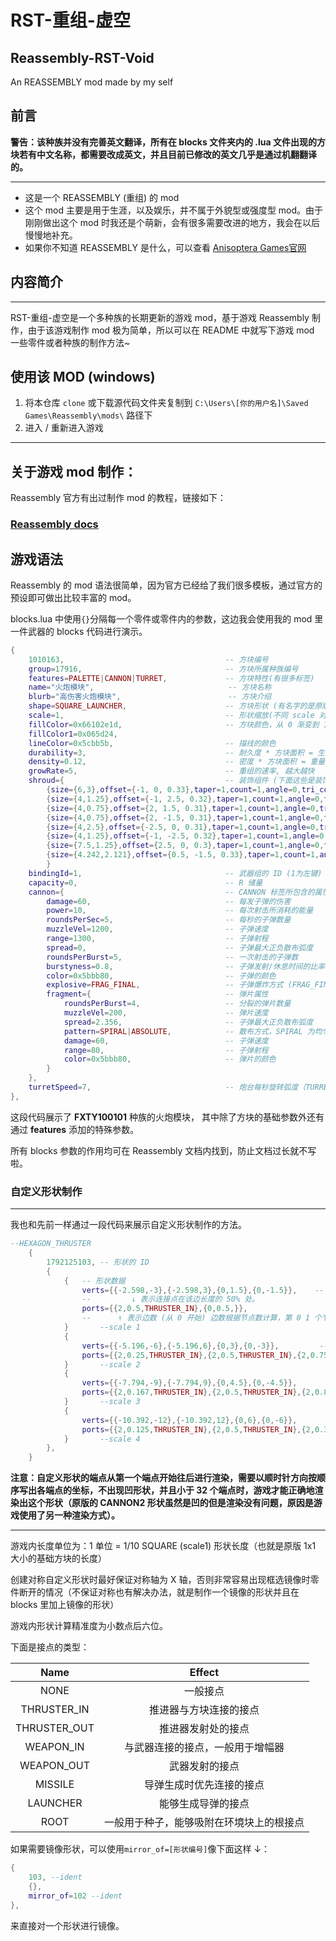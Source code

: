 # RST-重组-虚空

## Reassembly-RST-Void

An REASSEMBLY mod made by my self

## 前言

**警告：该种族并没有完善英文翻译，所有在 blocks 文件夹内的 .lua 文件出现的方块若有中文名称，都需要改成英文，并且目前已修改的英文几乎是通过机翻翻译的。**

---

- 这是一个 REASSEMBLY (重组) 的 mod
- 这个 mod 主要是用于生涯，以及娱乐，并不属于外貌型或强度型 mod。由于刚刚做出这个 mod 时我还是个萌新，会有很多需要改进的地方，我会在以后慢慢地补充。
- 如果你不知道 REASSEMBLY 是什么，可以查看 [Anisoptera Games官网](https://www.anisopteragames.com/)

## 内容简介

---

RST-重组-虚空是一个多种族的长期更新的游戏 mod，基于游戏 Reassembly 制作，由于该游戏制作 mod 极为简单，所以可以在 README 中就写下游戏 mod 一些零件或者种族的制作方法~

## 使用该 MOD (windows)
1. 将本仓库 `clone` 或下载源代码文件夹复制到 `C:\Users\[你的用户名]\Saved Games\Reassembly\mods\` 路径下
2. 进入 / 重新进入游戏
---

## 关于游戏 mod 制作：

Reassembly 官方有出过制作 mod 的教程，链接如下：

### [ **Reassembly docs** ](http://www.anisopteragames.com/docs/ "Docs|REASSEMBLY")

## 游戏语法

Reassembly 的 mod 语法很简单，因为官方已经给了我们很多模板，通过官方的预设即可做出比较丰富的 mod。

blocks.lua 中使用`{}`分隔每一个零件或零件内的参数，这边我会使用我的 mod 里一件武器的 blocks 代码进行演示。

```lua
{
    1010163,                                    -- 方块编号
    group=17916,                                -- 方块所属种族编号
    features=PALETTE|CANNON|TURRET,             -- 方块特性(有很多标签)
    name="火炮模块",                              -- 方块名称
    blurb="高伤害火炮模块",                        -- 方块介绍
    shape=SQUARE_LAUNCHER,                      -- 方块形状 (有名字的是原版形状，否则输入形状编号)
    scale=1,                                    -- 形状缩放(不同 scale 对应该形状不同大小版本)
    fillColor=0x66102e1d,                       -- 方块颜色，从 0 渐变到 1，格式为0xRRGGBB或0xRRGGBBAA
    fillColor1=0x065d24,
    lineColor=0x5cbb5b,                         -- 描线的颜色
    durability=3,                               -- 耐久度 * 方块面积 = 生命值
    density=0.12,                               -- 密度 * 方块面积 = 重量
    growRate=5,                                 -- 重组的速率, 越大越快
    shroud={                                    -- 装饰组件 (下面这些是装饰组件的内容)
        {size={6,3},offset={-1, 0, 0.33},taper=1,count=1,angle=0,tri_color_id=0,tri_color1_id=1,line_color_id=2,shape=SQUARE}
        {size={4,1.25},offset={-1, 2.5, 0.32},taper=1,count=1,angle=0,tri_color_id=0,tri_color1_id=1,line_color_id=2,shape=SQUARE}
        {size={4,0.75},offset={2, 1.5, 0.31},taper=1,count=1,angle=0,tri_color_id=0,tri_color1_id=1,line_color_id=2,shape=SQUARE}
        {size={4,0.75},offset={2, -1.5, 0.31},taper=1,count=1,angle=0,tri_color_id=0,tri_color1_id=1,line_color_id=2,shape=SQUARE}
        {size={4,2.5},offset={-2.5, 0, 0.31},taper=1,count=1,angle=0,tri_color_id=0,tri_color1_id=1,line_color_id=2,shape=SQUARE}
        {size={4,1.25},offset={-1, -2.5, 0.32},taper=1,count=1,angle=0,tri_color_id=0,tri_color1_id=1,line_color_id=2,shape=SQUARE}
        {size={7.5,1.25},offset={2.5, 0, 0.3},taper=1,count=1,angle=0,tri_color_id=0,tri_color1_id=1,line_color_id=2,shape=SQUARE}
        {size={4.242,2.121},offset={0.5, -1.5, 0.33},taper=1,count=1,angle=0.785,tri_color_id=0,tri_color1_id=1,line_color_id=2,shape=SQUARE}
        }
    bindingId=1,                                -- 武器组的 ID (1为左键)
    capacity=0,                                 -- R 储量
    cannon={                                    -- CANNON 标签所包含的属性块
        damage=60,                              -- 每发子弹的伤害
        power=10,                               -- 每次射击所消耗的能量
        roundsPerSec=5,                         -- 每秒的子弹数量
        muzzleVel=1200,                         -- 子弹速度
        range=1300,                             -- 子弹射程
        spread=0,                               -- 子弹最大正负散布弧度
        roundsPerBurst=5,                       -- 一次射击的子弹数
        burstyness=0.8,                         -- 子弹发射/休息时间的比率 (越接近1子弹一次性发射越快)
        color=0x5bbb80,                         -- 子弹的颜色
        explosive=FRAG_FINAL,                   -- 子弹爆炸方式 (FRAG_FINAL 为在子弹超出射程消失后产生弹片)
        fragment={                              -- 弹片属性
            roundsPerBurst=4,                   -- 分裂的弹片数量
            muzzleVel=200,                      -- 弹片速度
            spread=2.356,                       -- 子弹最大正负散布弧度
            pattern=SPIRAL|ABSOLUTE,            -- 散布方式，SPIRAL 为均匀，ABSOLUTE 为不受相对速度影响
            damage=60,                          -- 子弹速度
            range=80,                           -- 子弹射程
            color=0x5bbb80,                     -- 弹片的颜色
        }
    },
    turretSpeed=7,                              -- 炮台每秒旋转弧度（TURRET 的属性）
},
```

这段代码展示了 **FXTY100101** 种族的火炮模块， 其中除了方块的基础参数外还有通过 **features** 添加的特殊参数。

所有 blocks 参数的作用均可在 Reassembly 文档内找到，防止文档过长就不写啦。

### 自定义形状制作

---

我也和先前一样通过一段代码来展示自定义形状制作的方法。

```lua
--HEXAGON_THRUSTER
	{
        1792125103, -- 形状的 ID
        {
            {   -- 形状数据
                verts={{-2.598,-3},{-2.598,3},{0,1.5},{0,-1.5}},    -- 节点列表，游戏会按按顺时针渲染从左到右的形状
                --         ↓ 表示连接点在该边长度的 50% 处。
                ports={{2,0.5,THRUSTER_IN},{0,0.5,}},
                --      ↑ 表示边数 (从 0 开始) 边数根据节点数计算，第 0 1 个节点连接起来为第 0 个边
            }       --scale 1
	        {
                verts={{-5.196,-6},{-5.196,6},{0,3},{0,-3}},         --  ↓ 连接点的类型
                ports={{2,0.25,THRUSTER_IN},{2,0.5,THRUSTER_IN},{2,0.75,THRUSTER_IN},{0,0.5,}}
            }       --scale 2
	        {
                verts={{-7.794,-9},{-7.794,9},{0,4.5},{0,-4.5}},
                ports={{2,0.167,THRUSTER_IN},{2,0.5,THRUSTER_IN},{2,0.875,THRUSTER_IN},{0,0.5,},}
            }       --scale 3
	        {
                verts={{-10.392,-12},{-10.392,12},{0,6},{0,-6}},
                ports={{2,0.125,THRUSTER_IN},{2,0.5,THRUSTER_IN},{2,0.375,THRUSTER_IN},{2,0.625,THRUSTER_IN},{2,0.875,THRUSTER_IN},{0,0.5,}}
            }       --scale 4
        },
	}
```

**注意：自定义形状的端点从第一个端点开始往后进行渲染，需要以顺时针方向按顺序写出各端点的坐标，不出现凹形状，并且小于 32 个端点时，游戏才能正确地渲染出这个形状（原版的 CANNON2 形状虽然是凹的但是渲染没有问题，原因是游戏使用了另一种渲染方式）。**

---

游戏内长度单位为：1 单位 = 1/10 SQUARE (scale1) 形状长度（也就是原版 1x1 大小的基础方块的长度）

创建对称自定义形状时最好保证对称轴为 X 轴，否则非常容易出现框选镜像时零件断开的情况（不保证对称也有解决办法，就是制作一个镜像的形状并且在 blocks 里加上镜像的形状）

游戏内形状计算精准度为小数点后六位。

下面是接点的类型：

|   **Name**   |                **Effect**                |
| :----------: | :--------------------------------------: |
|     NONE     |                 一般接点                 |
| THRUSTER_IN  |          推进器与方块连接的接点          |
| THRUSTER_OUT |            推进器发射处的接点            |
|  WEAPON_IN   |     与武器连接的接点，一般用于增幅器     |
|  WEAPON_OUT  |              武器发射的接点              |
|   MISSILE    |         导弹生成时优先连接的接点         |
|   LAUNCHER   |            能够生成导弹的接点            |
|     ROOT     | 一般用于种子，能够吸附在环境块上的根接点 |

如果需要镜像形状，可以使用`mirror_of=[形状编号]`像下面这样 ↓：

```lua
{
    103, --ident
    {},
    mirror_of=102 --ident
},
```

来直接对一个形状进行镜像。
